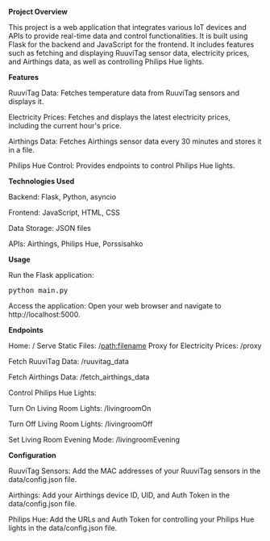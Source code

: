**Project Overview**

This project is a web application that integrates various IoT devices and APIs to provide real-time data and control functionalities. 
It is built using Flask for the backend and JavaScript for the frontend. It includes features such as fetching and displaying RuuviTag sensor data, electricity prices, and Airthings data, as well as controlling Philips Hue lights.  

**Features**

RuuviTag Data: Fetches temperature data from RuuviTag sensors and displays it. 

Electricity Prices: Fetches and displays the latest electricity prices, including the current hour's price.

Airthings Data: Fetches Airthings sensor data every 30 minutes and stores it in a file.

Philips Hue Control: Provides endpoints to control Philips Hue lights.


**Technologies Used**

Backend: Flask, Python, asyncio

Frontend: JavaScript, HTML, CSS

Data Storage: JSON files

APIs: Airthings, Philips Hue, Porssisahko



**Usage**

Run the Flask application:  <pre>python main.py </pre>
Access the application: Open your web browser and navigate to http://localhost:5000.  



**Endpoints**

Home: /
Serve Static Files: /<path:filename>
Proxy for Electricity Prices: /proxy

Fetch RuuviTag Data: /ruuvitag_data

Fetch Airthings Data: /fetch_airthings_data

Control Philips Hue Lights:

Turn On Living Room Lights: /livingroomOn

Turn Off Living Room Lights: /livingroomOff

Set Living Room Evening Mode: /livingroomEvening



**Configuration**

RuuviTag Sensors: Add the MAC addresses of your RuuviTag sensors in the data/config.json file.

Airthings: Add your Airthings device ID, UID, and Auth Token in the data/config.json file.

Philips Hue: Add the URLs and Auth Token for controlling your Philips Hue lights in the data/config.json file.
